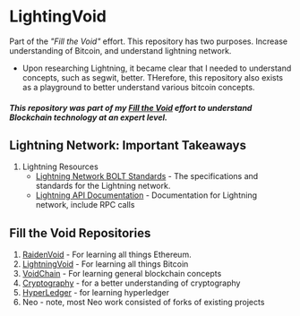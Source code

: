# LightingVoid
Part of the *"Fill the Void"* effort. This repository has two purposes. Increase understanding of Bitcoin, and understand lightning network.

- Upon researching Lightning, it became clear that I needed to understand concepts, such as segwit, better.  THerefore, this repository also exists as a playground to better understand various bitcoin concepts.


##### This repository was part of my [Fill the Void](./#fill-the-void-repositories) effort to understand Blockchain technology at an expert level. 

## Lightning Network: Important Takeaways</h3>
1. Lightning Resources</h3>
    - [Lightning Network BOLT Standards](https://github.com/lightningnetwork/lightning-rfc/blob/master/00-introduction.md) - The specifications and standards for the Lightning network.
    - [Lightning API Documentation](http://api.lightning.community/) - Documentation for Lightning network, include RPC calls


## Fill the Void Repositories
1. [RaidenVoid](https://github.com/cybervoid/RaidenVoid) - For learning all things Ethereum.
2. [LightningVoid](https://github.com/cybervoid/LightningVoid) - For learning all things Bitcoin
3. [VoidChain](https://github.com/cybervoid/VoidChain) - For learning general blockchain concepts
4. [Cryptography](https://github.com/cybervoid/Cryptography) - for a better understanding of cryptography
5. [HyperLedger](https://github.com/cybervoid/HyperledgerRepository) - for learning hyperledger
6. Neo - note, most Neo work consisted of forks of existing projects

